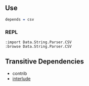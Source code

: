 ## Use
```idris
depends = csv
```
### REPL
```
:import Data.String.Parser.CSV
:browse Data.String.Parser.CSV
```

## Transitive Dependencies
* contrib
* [interlude](https://github.com/alrunner4/idris-interlude)
